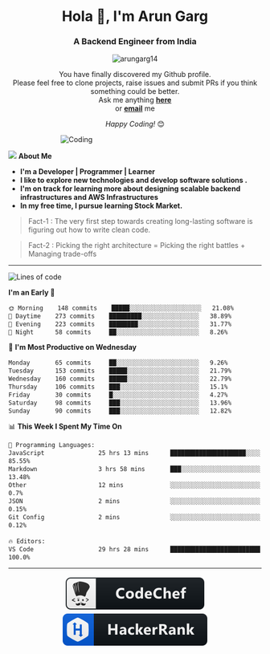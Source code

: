 <h1 align="center">Hola 👋, I'm Arun Garg</h1>
<h3 align="center">A Backend Engineer from India</h3>
 <p align="center"> <img src="https://komarev.com/ghpvc/?username=ditikrushna" alt="arungarg14" /> </p>

<div align="center">
You have finally discovered my Github profile. <br>
Please feel free to clone projects, raise issues and submit PRs if you think something could be better. <br>
Ask me anything <a href="https://github.com/arungarg14/arungarg14/issues/new"><b>here</b></a><br>
or <a href="mailto:arun.garg.iiitu@gmail.com"><b>email</b></a> me

<i>Happy Coding!</i> 😊
</div>

<img align="right" alt="Coding" width="400" src="https://media.giphy.com/media/Y4ak9Ki2GZCbJxAnJD/giphy.gif">

</br>

<img src="https://media.giphy.com/media/WUlplcMpOCEmTGBtBW/giphy.gif" width="30"> **About Me**

- **I'm a Developer | Programmer | Learner**<br/>   
- **I like to explore new technologies and develop software solutions .** <br/>
- **I'm on track for learning more about designing scalable backend infrastructures and AWS Infrastructures** <br/>
- **In my free time, I pursue learning Stock Market.** <br/>
<!-- - Know me about more [here](https://www.linkedin.com/in/arun-garg-a220b4170/)<br/>  -->

 
> Fact-1 : The very first step towards creating long-lasting software is figuring out how to write clean code.


> Fact-2 : Picking the right architecture = Picking the right battles + Managing trade-offs 

---

<!--START_SECTION:waka-->
![Lines of code](https://img.shields.io/badge/From%20Hello%20World%20I%27ve%20Written-207177%20lines%20of%20code-blue)

**I'm an Early 🐤** 

```text
🌞 Morning    148 commits    █████░░░░░░░░░░░░░░░░░░░░   21.08% 
🌆 Daytime    273 commits    █████████░░░░░░░░░░░░░░░░   38.89% 
🌃 Evening    223 commits    ████████░░░░░░░░░░░░░░░░░   31.77% 
🌙 Night      58 commits     ██░░░░░░░░░░░░░░░░░░░░░░░   8.26%

```
📅 **I'm Most Productive on Wednesday** 

```text
Monday       65 commits     ██░░░░░░░░░░░░░░░░░░░░░░░   9.26% 
Tuesday      153 commits    █████░░░░░░░░░░░░░░░░░░░░   21.79% 
Wednesday    160 commits    █████░░░░░░░░░░░░░░░░░░░░   22.79% 
Thursday     106 commits    ███░░░░░░░░░░░░░░░░░░░░░░   15.1% 
Friday       30 commits     █░░░░░░░░░░░░░░░░░░░░░░░░   4.27% 
Saturday     98 commits     ███░░░░░░░░░░░░░░░░░░░░░░   13.96% 
Sunday       90 commits     ███░░░░░░░░░░░░░░░░░░░░░░   12.82%

```


📊 **This Week I Spent My Time On** 

```text
💬 Programming Languages: 
JavaScript               25 hrs 13 mins      █████████████████████░░░░   85.55% 
Markdown                 3 hrs 58 mins       ███░░░░░░░░░░░░░░░░░░░░░░   13.48% 
Other                    12 mins             ░░░░░░░░░░░░░░░░░░░░░░░░░   0.7% 
JSON                     2 mins              ░░░░░░░░░░░░░░░░░░░░░░░░░   0.15% 
Git Config               2 mins              ░░░░░░░░░░░░░░░░░░░░░░░░░   0.12%

🔥 Editors: 
VS Code                  29 hrs 28 mins      █████████████████████████   100.0%

```


<!--END_SECTION:waka-->

<!-- --- -->


<!-- <img src="http://www.netanimations.net/livres-13.gif" width="40"> **Latest Blogs**  -->

<!-- BLOG-POST-LIST:START -->
<!-- BLOG-POST-LIST:END -->

--- 

<p align="center">
 <a href="https://www.codechef.com/users/iamchinu" />
    <img src="https://raw.githubusercontent.com/AbhishekMaira10/AbhishekMaira10/master/Resources/svg/codechef.svg" alt="codechef" style="vertical-align:top; margin:4px">
  </a>

  <a href="https://www.hackerrank.com/arungarg1414" />
    <img src="https://raw.githubusercontent.com/AbhishekMaira10/AbhishekMaira10/master/Resources/svg/hackerrank.svg" alt="hackerrank" style="vertical-align:top; margin:4px">
  </a>
  
<!--  <a href="https://www.linkedin.com/in/arun-garg-a220b4170" />
    <img src="https://raw.githubusercontent.com/AbhishekMaira10/AbhishekMaira10/master/Resources/svg/linkedin.svg" alt="linkedin" style="vertical-align:top; margin:4px"> 
  </a>  -->
  
<!--   <a href="https://twitter.com/_gargarun" />
    <img src="https://raw.githubusercontent.com/AbhishekMaira10/AbhishekMaira10/master/Resources/svg/twitter.svg" alt="twitter" style="vertical-align:top; margin:4px">   
  </a>  -->
  
  
</p>







